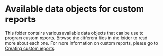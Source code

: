 # Available data objects for custom reports

This folder contains various available data objects that can be use to program custom reports. Browse the different files in the folder to read more about each one.
For more information on custom reports, please go to [Creating custom reports](https://help.viedoc.net/c/8a3600/6e9c82/en/).
